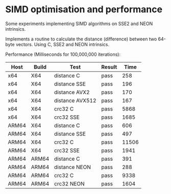 # SIMD optimisation and performance 

Some experiments implementing SIMD algorithms on SSE2 and NEON intrinsics.

Implements a routine to calculate the distance (difference) between two 64-byte vectors. Using C, SSE2 and NEON intrinsics.

Performance (Milliseconds for 100,000,000 iterations):

| Host | Build | Test | Result | Time   |
| ---- | ----- | ---- | ------ | ------ |
| x64 | X64 | distance C | pass | 258 |
| x64 | X64 | distance SSE | pass | 196 |
| x64 | X64 | distance AVX2 | pass | 170 |
| x64 | X64 | distance AVX512 | pass | 167 |
| x64 | X64 | crc32 C | pass | 5868 |
| x64 | X64 | crc32 SSE | pass | 1685 |
| ARM64 | X64 | distance C | pass | 606 |
| ARM64 | X64 | distance SSE | pass | 497 |
| ARM64 | X64 | crc32 C | pass | 11506 |
| ARM64 | X64 | crc32 SSE | pass | 1941 |
| ARM64 | ARM64 | distance C | pass | 391 |
| ARM64 | ARM64 | distance NEON | pass | 288 |
| ARM64 | ARM64 | crc32 C | pass | 9338 |
| ARM64 | ARM64 | crc32 NEON | pass | 1604 |